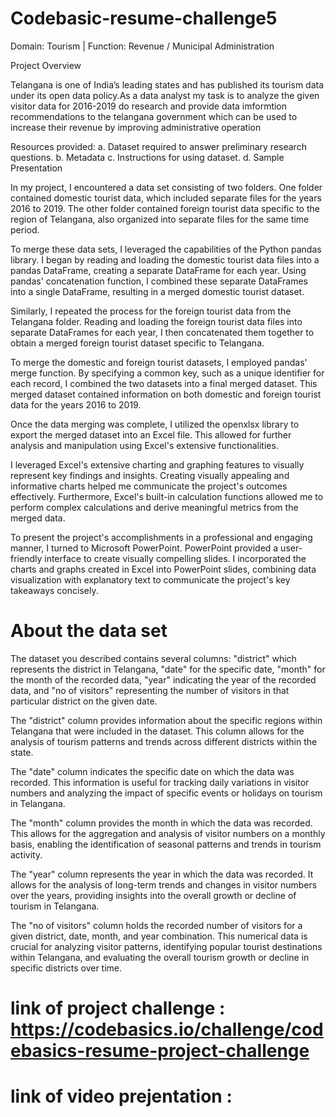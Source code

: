 # Codebasic-resume-challenge5
Domain:  Tourism | Function: Revenue / Municipal Administration

Project Overview

Telangana is one of India’s leading states and has published its tourism data under its open data policy.As a data analyst my task is to analyze the given visitor data for 2016-2019 do research and provide data imformtion recommendations to the telangana government which can be used to increase their revenue by improving administrative operation

Resources provided:
a.    Dataset required to answer preliminary research questions.
b.    Metadata
c.    Instructions for using dataset.
d.    Sample Presentation

In my project, I encountered a data set consisting of two folders. One folder contained domestic tourist data, which included separate files for the years 2016 to 2019. The other folder contained foreign tourist data specific to the region of Telangana, also organized into separate files for the same time period.

To merge these data sets, I leveraged the capabilities of the Python pandas library. I began by reading and loading the domestic tourist data files into a pandas DataFrame, creating a separate DataFrame for each year. Using pandas' concatenation function, I combined these separate DataFrames into a single DataFrame, resulting in a merged domestic tourist dataset.

Similarly, I repeated the process for the foreign tourist data from the Telangana folder. Reading and loading the foreign tourist data files into separate DataFrames for each year, I then concatenated them together to obtain a merged foreign tourist dataset specific to Telangana.

To merge the domestic and foreign tourist datasets, I employed pandas' merge function. By specifying a common key, such as a unique identifier for each record, I combined the two datasets into a final merged dataset. This merged dataset contained information on both domestic and foreign tourist data for the years 2016 to 2019.

Once the data merging was complete, I utilized the openxlsx library to export the merged dataset into an Excel file. This allowed for further analysis and manipulation using Excel's extensive functionalities.

 I leveraged Excel's extensive charting and graphing features to visually represent key findings and insights. Creating visually appealing and informative charts helped me communicate the project's outcomes effectively. Furthermore, Excel's built-in calculation functions allowed me to perform complex calculations and derive meaningful metrics from the merged data.

To present the project's accomplishments in a professional and engaging manner, I turned to Microsoft PowerPoint. PowerPoint provided a user-friendly interface to create visually compelling slides. I incorporated the charts and graphs created in Excel into PowerPoint slides, combining data visualization with explanatory text to communicate the project's key takeaways concisely.

# About the data set
The dataset you described contains several columns: "district" which represents the district in Telangana, "date" for the specific date, "month" for the month of the recorded data, "year" indicating the year of the recorded data, and "no of visitors" representing the number of visitors in that particular district on the given date.

The "district" column provides information about the specific regions within Telangana that were included in the dataset. This column allows for the analysis of tourism patterns and trends across different districts within the state.

The "date" column indicates the specific date on which the data was recorded. This information is useful for tracking daily variations in visitor numbers and analyzing the impact of specific events or holidays on tourism in Telangana.

The "month" column provides the month in which the data was recorded. This allows for the aggregation and analysis of visitor numbers on a monthly basis, enabling the identification of seasonal patterns and trends in tourism activity.

The "year" column represents the year in which the data was recorded. It allows for the analysis of long-term trends and changes in visitor numbers over the years, providing insights into the overall growth or decline of tourism in Telangana.

The "no of visitors" column holds the recorded number of visitors for a given district, date, month, and year combination. This numerical data is crucial for analyzing visitor patterns, identifying popular tourist destinations within Telangana, and evaluating the overall tourism growth or decline in specific districts over time.

# link of project challenge : https://codebasics.io/challenge/codebasics-resume-project-challenge
# link of video prejentation : 






